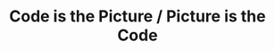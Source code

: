 ---
title: 'Code is the Picture / Picture is the Code'
description: Instead of deciphering lines of code, Ballerina programs can be viewed and edited as sequence diagrams with flow charts. This makes maintaining and understanding integration applications a breeze. Code never goes out of sync with the picture and vice versa.
image: 'images/code-is-pic.png'
url: 'https://github.com/ballerina-guides/integration-samples/blob/main/github-pull-requests-to-gsheets/main.bal#L18'
---